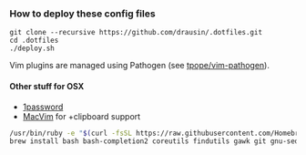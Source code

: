### How to deploy these config files

    git clone --recursive https://github.com/drausin/.dotfiles.git
    cd .dotfiles
    ./deploy.sh

Vim plugins are managed using Pathogen (see
[tpope/vim-pathogen](https://github.com/tpope/vim-pathogen)).

#### Other stuff for OSX

* [1password](https://agilebits.com)
* [MacVim](http://macvim-dev.github.io/macvim/) for +clipboard support

```bash
/usr/bin/ruby -e "$(curl -fsSL https://raw.githubusercontent.com/Homebrew/install/master/install)"
brew install bash bash-completion2 coreutils findutils gawk git gnu-sed gnu-tar grep gzip netcat python3 screen tmux
```
